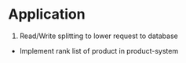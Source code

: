 # Application
1. Read/Write splitting to lower request to database  
* Implement rank list of product in product-system
